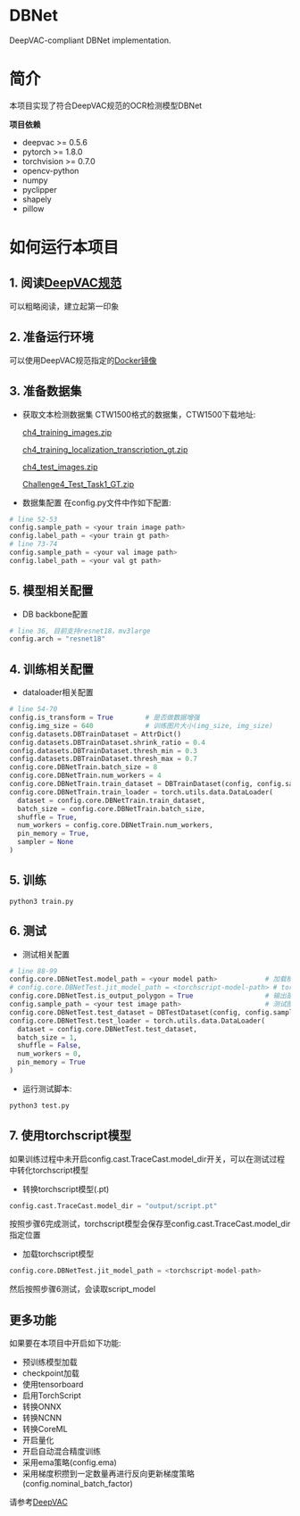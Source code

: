 # DBNet
DeepVAC-compliant DBNet implementation.

# 简介
本项目实现了符合DeepVAC规范的OCR检测模型DBNet

**项目依赖**

- deepvac >= 0.5.6
- pytorch >= 1.8.0
- torchvision >= 0.7.0
- opencv-python
- numpy
- pyclipper
- shapely
- pillow

# 如何运行本项目

## 1. 阅读[DeepVAC规范](https://github.com/DeepVAC/deepvac)
可以粗略阅读，建立起第一印象

## 2. 准备运行环境
可以使用DeepVAC规范指定的[Docker镜像](https://github.com/DeepVAC/deepvac#2-%E7%8E%AF%E5%A2%83%E5%87%86%E5%A4%87)

## 3. 准备数据集
- 获取文本检测数据集
  CTW1500格式的数据集，CTW1500下载地址:

  [ch4_training_images.zip](https://rrc.cvc.uab.es/downloads/ch4_training_images.zip)

  [ch4_training_localization_transcription_gt.zip](https://rrc.cvc.uab.es/downloads/ch4_training_localization_transcription_gt.zip)

  [ch4_test_images.zip](https://rrc.cvc.uab.es/downloads/ch4_test_images.zip)

  [Challenge4_Test_Task1_GT.zip](https://rrc.cvc.uab.es/downloads/Challenge4_Test_Task1_GT.zip)

- 数据集配置
  在config.py文件中作如下配置:

```python
# line 52-53
config.sample_path = <your train image path>
config.label_path = <your train gt path>
# line 73-74
config.sample_path = <your val image path>
config.label_path = <your val gt path>
```

## 5. 模型相关配置

- DB backbone配置

```python
# line 36, 目前支持resnet18，mv3large
config.arch = "resnet18"
```

## 4. 训练相关配置

- dataloader相关配置

```python
# line 54-70
config.is_transform = True        # 是否做数据增强
config.img_size = 640             # 训练图片大小(img_size, img_size)
config.datasets.DBTrainDataset = AttrDict()
config.datasets.DBTrainDataset.shrink_ratio = 0.4
config.datasets.DBTrainDataset.thresh_min = 0.3
config.datasets.DBTrainDataset.thresh_max = 0.7
config.core.DBNetTrain.batch_size = 8
config.core.DBNetTrain.num_workers = 4
config.core.DBNetTrain.train_dataset = DBTrainDataset(config, config.sample_path, config.label_path, config.is_transform, config.img_size)
config.core.DBNetTrain.train_loader = torch.utils.data.DataLoader(
  dataset = config.core.DBNetTrain.train_dataset,
  batch_size = config.core.DBNetTrain.batch_size,
  shuffle = True,
  num_workers = config.core.DBNetTrain.num_workers,
  pin_memory = True,
  sampler = None
)
```

## 5. 训练

```
python3 train.py
```

## 6. 测试

- 测试相关配置

```python
# line 88-99
config.core.DBNetTest.model_path = <your model path>            # 加载模型路径
# config.core.DBNetTest.jit_model_path = <torchscript-model-path> # torchscript model path
config.core.DBNetTest.is_output_polygon = True                  # 输出是否为多边形模型
config.sample_path = <your test image path>                     # 测试图片路径
config.core.DBNetTest.test_dataset = DBTestDataset(config, config.sample_path, long_size = 1280)
config.core.DBNetTest.test_loader = torch.utils.data.DataLoader(
  dataset = config.core.DBNetTest.test_dataset,
  batch_size = 1,
  shuffle = False,
  num_workers = 0,
  pin_memory = True
)
```

- 运行测试脚本:

```bash
python3 test.py
```

## 7. 使用torchscript模型

  如果训练过程中未开启config.cast.TraceCast.model_dir开关，可以在测试过程中转化torchscript模型

  - 转换torchscript模型(.pt)

  ```python
  config.cast.TraceCast.model_dir = "output/script.pt"
  ```

  按照步骤6完成测试，torchscript模型会保存至config.cast.TraceCast.model_dir指定位置

  - 加载torchscript模型

  ```python
  config.core.DBNetTest.jit_model_path = <torchscript-model-path>
  ```
  然后按照步骤6测试，会读取script_model

## 更多功能

  如果要在本项目中开启如下功能:

  - 预训练模型加载
  - checkpoint加载
  - 使用tensorboard
  - 启用TorchScript
  - 转换ONNX
  - 转换NCNN
  - 转换CoreML
  - 开启量化
  - 开启自动混合精度训练
  - 采用ema策略(config.ema)
  - 采用梯度积攒到一定数量再进行反向更新梯度策略(config.nominal_batch_factor)

  请参考[DeepVAC](https://github.com/DeepVAC/deepvac)
